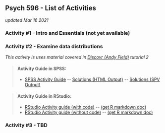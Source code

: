## Psych 596 - List of Activities
*updated Mar 16 2021*


### Activity #1 - Intro and Essentials (not yet available)
<!--
> #### Activity Guide in SPSS:
> - [SPSS Activity Guide](intro-essentials/spss/intro-essentials-instructions.md) 

> #### 	Activity Guide in RStudio:
> - [RStudio Activity guide (with code)](intro-essentials/r_docs/intro-essentials-instructions-w-code.html) -- [(get R markdown doc)](intro-essentials/r_docs/intro-essentials-instructions-w-code.Rmd)  
> - [RStudio Activity guide (without code)](intro-essentials/r_docs/intro-essentials-instructions-nocode.html) -- [(get R markdown doc)](intro-essentials/r_docs/intro-essentials-instructions-nocode.Rmd)  
-->

### Activity #2 - Examine data distributions  
*This activity is uses material covered in [Discovr (Andy Field)](https://www.discovr.rocks/discovr/) tutorial 2*  

> #### Activity Guide in SPSS:
> - [SPSS Activity Guide](examine-read/spss/examine-read-instructions-spss.md) -- [Solutions (HTML Output)](examine-read/spss/examine-read-output-spss.html) -- [Solutions (SPV Output)](examine-read/spss/examine-read-output-spss.html)

<!-- -->
> #### 	Activity Guide in RStudio:
> - [RStudio Activity guide (with code)](examine-read/r_docs/examine-read-instructions-w-code.html) -- [(get R markdown doc)](examine-read/r_docs/examine-read-instructions-w-code.Rmd)  
> - [RStudio Activity guide (without code)](examine-read/r_docs/examine-read-instructions-nocode.html) -- [(get R markdown doc)](examine-read/r_docs/examine-read-instructions-nocode.Rmd)  

### Activity #3 - TBD
    
  
